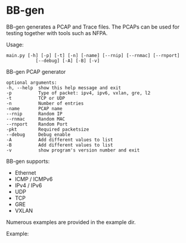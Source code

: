 BB-gen
===

BB-gen generates a PCAP and Trace files.
The PCAPs can be used for testing together with tools such as NFPA.

Usage:  

    main.py [-h] [-p] [-t] [-n] [-name] [--rnip] [--rnmac] [--rnport]  
               [--debug] [-A] [-B] [-v]

BB-gen PCAP generator

    optional arguments:  
    -h, --help  show this help message and exit  
    -p          Type of packet: ipv4, ipv6, vxlan, gre, l2  
    -t          TCP or UDP  
    -n          Number of entries  
    -name       PCAP name  
    --rnip      Random IP  
    --rnmac     Random MAC  
    --rnport    Random Port  
    -pkt        Required packetsize
    --debug     Debug enable  
    -A          Add different values to list  
    -B          Add different values to list  
    -v          show program's version number and exit  


BB-gen supports:
  - Ethernet
  - ICMP / ICMPv6
  - IPv4 / IPv6
  - UDP
  - TCP
  - GRE
  - VXLAN

Numerous examples are provided in the example dir.

Example:
